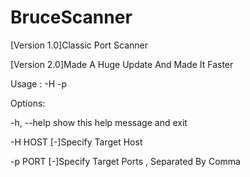 # BruceScanner
[Version 1.0]Classic Port Scanner	

[Version 2.0]Made A Huge Update And Made  It Faster

Usage : -H <Target Host> -p <target ports>
	
  Options:
	
  -h, --help  show this help message and exit
	
  -H HOST     [-]Specify Target Host
	
  -p PORT     [-]Specify Target Ports , Separated By Comma
	
  
